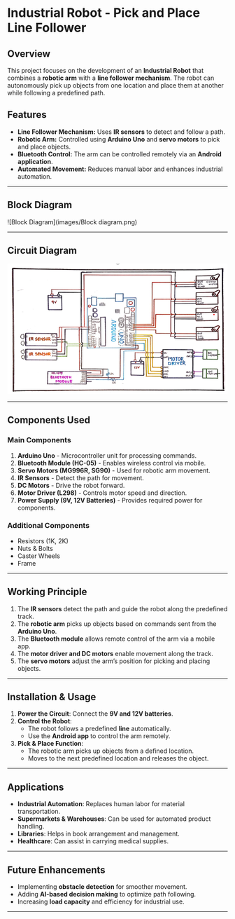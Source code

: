 

# **Industrial Robot - Pick and Place Line Follower**

## **Overview**
This project focuses on the development of an **Industrial Robot** that combines a **robotic arm** with a **line follower mechanism**. The robot can autonomously pick up objects from one location and place them at another while following a predefined path.


## **Features**
- **Line Follower Mechanism:** Uses **IR sensors** to detect and follow a path.
- **Robotic Arm:** Controlled using **Arduino Uno** and **servo motors** to pick and place objects.
- **Bluetooth Control:** The arm can be controlled remotely via an **Android application**.
- **Automated Movement:** Reduces manual labor and enhances industrial automation.

---

## **Block Diagram**

![Block Diagram](images/Block diagram.png)


---

## **Circuit Diagram**

![Circuit Diagram](images/circuit_diagram.png)

---

## **Components Used**
### **Main Components**
1. **Arduino Uno** - Microcontroller unit for processing commands.
2. **Bluetooth Module (HC-05)** - Enables wireless control via mobile.
3. **Servo Motors (MG996R, SG90)** - Used for robotic arm movement.
4. **IR Sensors** - Detect the path for movement.
5. **DC Motors** - Drive the robot forward.
6. **Motor Driver (L298)** - Controls motor speed and direction.
7. **Power Supply (9V, 12V Batteries)** - Provides required power for components.

### **Additional Components**
- Resistors (1K, 2K)
- Nuts & Bolts
- Caster Wheels
- Frame

---

## **Working Principle**
1. The **IR sensors** detect the path and guide the robot along the predefined track.
2. The **robotic arm** picks up objects based on commands sent from the **Arduino Uno**.
3. The **Bluetooth module** allows remote control of the arm via a mobile app.
4. The **motor driver and DC motors** enable movement along the track.
5. The **servo motors** adjust the arm’s position for picking and placing objects.

---

## **Installation & Usage**
1. **Power the Circuit**: Connect the **9V and 12V batteries**.
2. **Control the Robot**:
   - The robot follows a predefined **line** automatically.
   - Use the **Android app** to control the arm remotely.
3. **Pick & Place Function**:
   - The robotic arm picks up objects from a defined location.
   - Moves to the next predefined location and releases the object.

---

## **Applications**
- **Industrial Automation**: Replaces human labor for material transportation.
- **Supermarkets & Warehouses**: Can be used for automated product handling.
- **Libraries**: Helps in book arrangement and management.
- **Healthcare**: Can assist in carrying medical supplies.

---

## **Future Enhancements**
- Implementing **obstacle detection** for smoother movement.
- Adding **AI-based decision making** to optimize path following.
- Increasing **load capacity** and efficiency for industrial use.

---

